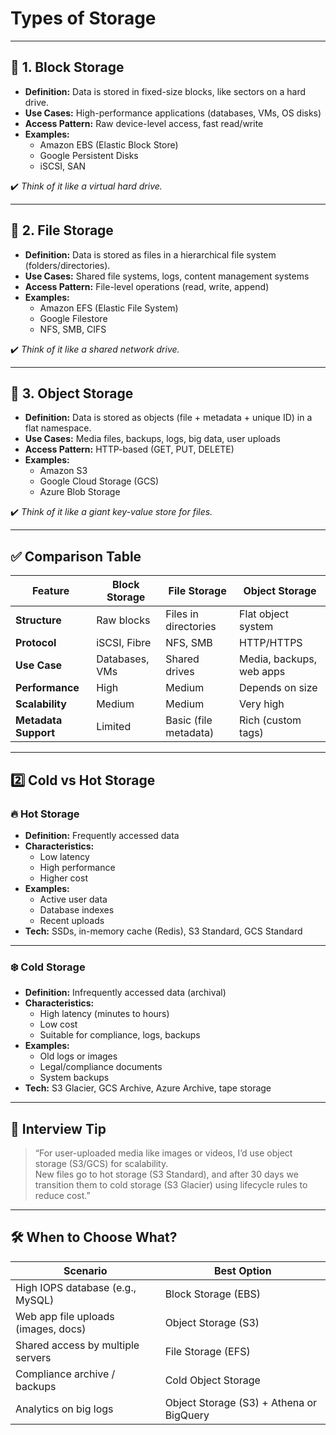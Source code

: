 # Types of Storage

---

## 🔹 1. Block Storage

- **Definition:** Data is stored in fixed-size blocks, like sectors on a hard drive.  
- **Use Cases:** High-performance applications (databases, VMs, OS disks)  
- **Access Pattern:** Raw device-level access, fast read/write  
- **Examples:**
  - Amazon EBS (Elastic Block Store)
  - Google Persistent Disks
  - iSCSI, SAN  

✔️ *Think of it like a virtual hard drive.*

---

## 🔹 2. File Storage

- **Definition:** Data is stored as files in a hierarchical file system (folders/directories).  
- **Use Cases:** Shared file systems, logs, content management systems  
- **Access Pattern:** File-level operations (read, write, append)  
- **Examples:**
  - Amazon EFS (Elastic File System)
  - Google Filestore
  - NFS, SMB, CIFS  

✔️ *Think of it like a shared network drive.*

---

## 🔹 3. Object Storage

- **Definition:** Data is stored as objects (file + metadata + unique ID) in a flat namespace.  
- **Use Cases:** Media files, backups, logs, big data, user uploads  
- **Access Pattern:** HTTP-based (GET, PUT, DELETE)  
- **Examples:**
  - Amazon S3
  - Google Cloud Storage (GCS)
  - Azure Blob Storage  

✔️ *Think of it like a giant key-value store for files.*

---

## ✅ Comparison Table

| Feature | Block Storage | File Storage | Object Storage |
|----------|----------------|---------------|----------------|
| **Structure** | Raw blocks | Files in directories | Flat object system |
| **Protocol** | iSCSI, Fibre | NFS, SMB | HTTP/HTTPS |
| **Use Case** | Databases, VMs | Shared drives | Media, backups, web apps |
| **Performance** | High | Medium | Depends on size |
| **Scalability** | Medium | Medium | Very high |
| **Metadata Support** | Limited | Basic (file metadata) | Rich (custom tags) |

---

## 2️⃣ Cold vs Hot Storage

### 🔥 Hot Storage

- **Definition:** Frequently accessed data  
- **Characteristics:**
  - Low latency  
  - High performance  
  - Higher cost  
- **Examples:**
  - Active user data  
  - Database indexes  
  - Recent uploads  
- **Tech:** SSDs, in-memory cache (Redis), S3 Standard, GCS Standard  

---

### ❄️ Cold Storage

- **Definition:** Infrequently accessed data (archival)  
- **Characteristics:**
  - High latency (minutes to hours)  
  - Low cost  
  - Suitable for compliance, logs, backups  
- **Examples:**
  - Old logs or images  
  - Legal/compliance documents  
  - System backups  
- **Tech:** S3 Glacier, GCS Archive, Azure Archive, tape storage  

---

## 🧠 Interview Tip

> “For user-uploaded media like images or videos, I’d use object storage (S3/GCS) for scalability.  
> New files go to hot storage (S3 Standard), and after 30 days we transition them to cold storage (S3 Glacier) using lifecycle rules to reduce cost.”

---

## 🛠️ When to Choose What?

| Scenario | Best Option |
|-----------|--------------|
| High IOPS database (e.g., MySQL) | Block Storage (EBS) |
| Web app file uploads (images, docs) | Object Storage (S3) |
| Shared access by multiple servers | File Storage (EFS) |
| Compliance archive / backups | Cold Object Storage |
| Analytics on big logs | Object Storage (S3) + Athena or BigQuery |
